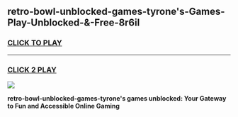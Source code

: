 
## retro-bowl-unblocked-games-tyrone's-Games-Play-Unblocked-&-Free-8r6il
<h3>
<a href="https://premium76.site?title=retro-bowl-unblocked-games-tyrone's&ref=24A">CLICK TO PLAY</a></h3>
<hr>

<h3>
<a href="https://premium76.site?title=retro-bowl-unblocked-games-tyrone's&ref=24A">CLICK 2 PLAY</a>
  
</h3>

<a href="https://premium76.site?title=retro-bowl-unblocked-games-tyrone's&ref=24A"><img src="https://clearcache.store/games.png"></a>


**retro-bowl-unblocked-games-tyrone's games unblocked: Your Gateway to Fun and Accessible Online Gaming**
